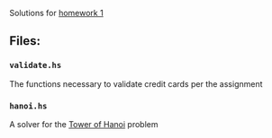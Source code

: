 Solutions for [homework 1](http://www.seas.upenn.edu/~cis194/hw/01-intro.pdf)

## Files:

### `validate.hs`
The functions necessary to validate credit cards per the assignment

### `hanoi.hs`
A solver for the [Tower of Hanoi](http://en.wikipedia.org/wiki/Tower_of_Hanoi) problem